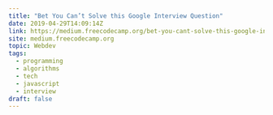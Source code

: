 ```yaml
---
title: "Bet You Can’t Solve this Google Interview Question"
date: 2019-04-29T14:09:14Z
link: https://medium.freecodecamp.org/bet-you-cant-solve-this-google-interview-question-4a6e5a4dc8ee?source=rss----336d898217ee---4
site: medium.freecodecamp.org
topic: Webdev
tags:
  - programming
  - algorithms
  - tech
  - javascript
  - interview
draft: false
---
```

